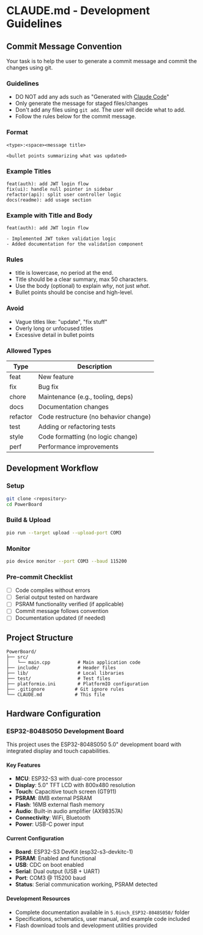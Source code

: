 # CLAUDE.md - Development Guidelines

## Commit Message Convention

Your task is to help the user to generate a commit message and commit the changes using git.

### Guidelines

- DO NOT add any ads such as "Generated with [Claude Code](https://claude.ai/code)"
- Only generate the message for staged files/changes
- Don't add any files using `git add`. The user will decide what to add. 
- Follow the rules below for the commit message.

### Format

```
<type>:<space><message title>

<bullet points summarizing what was updated>
```

### Example Titles

```
feat(auth): add JWT login flow
fix(ui): handle null pointer in sidebar
refactor(api): split user controller logic
docs(readme): add usage section
```

### Example with Title and Body

```
feat(auth): add JWT login flow

- Implemented JWT token validation logic
- Added documentation for the validation component
```

### Rules

* title is lowercase, no period at the end.
* Title should be a clear summary, max 50 characters.
* Use the body (optional) to explain *why*, not just *what*.
* Bullet points should be concise and high-level.

### Avoid

* Vague titles like: "update", "fix stuff"
* Overly long or unfocused titles
* Excessive detail in bullet points

### Allowed Types

| Type     | Description                           |
| -------- | ------------------------------------- |
| feat     | New feature                           |
| fix      | Bug fix                               |
| chore    | Maintenance (e.g., tooling, deps)     |
| docs     | Documentation changes                 |
| refactor | Code restructure (no behavior change) |
| test     | Adding or refactoring tests           |
| style    | Code formatting (no logic change)     |
| perf     | Performance improvements              |

## Development Workflow

### Setup
```bash
git clone <repository>
cd PowerBoard
```

### Build & Upload
```bash
pio run --target upload --upload-port COM3
```

### Monitor
```bash
pio device monitor --port COM3 --baud 115200
```

### Pre-commit Checklist
- [ ] Code compiles without errors
- [ ] Serial output tested on hardware
- [ ] PSRAM functionality verified (if applicable)
- [ ] Commit message follows convention
- [ ] Documentation updated (if needed)

## Project Structure

```
PowerBoard/
├── src/
│   └── main.cpp          # Main application code
├── include/              # Header files
├── lib/                  # Local libraries
├── test/                 # Test files
├── platformio.ini        # PlatformIO configuration
├── .gitignore           # Git ignore rules
└── CLAUDE.md            # This file
```

## Hardware Configuration

### ESP32-8048S050 Development Board
This project uses the ESP32-8048S050 5.0" development board with integrated display and touch capabilities.

#### Key Features
- **MCU**: ESP32-S3 with dual-core processor
- **Display**: 5.0" TFT LCD with 800x480 resolution
- **Touch**: Capacitive touch screen (GT911)
- **PSRAM**: 8MB external PSRAM
- **Flash**: 16MB external flash memory
- **Audio**: Built-in audio amplifier (AX98357A)
- **Connectivity**: WiFi, Bluetooth
- **Power**: USB-C power input

#### Current Configuration
- **Board**: ESP32-S3 DevKit (esp32-s3-devkitc-1)
- **PSRAM**: Enabled and functional
- **USB**: CDC on boot enabled
- **Serial**: Dual output (USB + UART)
- **Port**: COM3 @ 115200 baud
- **Status**: Serial communication working, PSRAM detected

#### Development Resources
- Complete documentation available in `5.0inch_ESP32-8048S050/` folder
- Specifications, schematics, user manual, and example code included
- Flash download tools and development utilities provided
